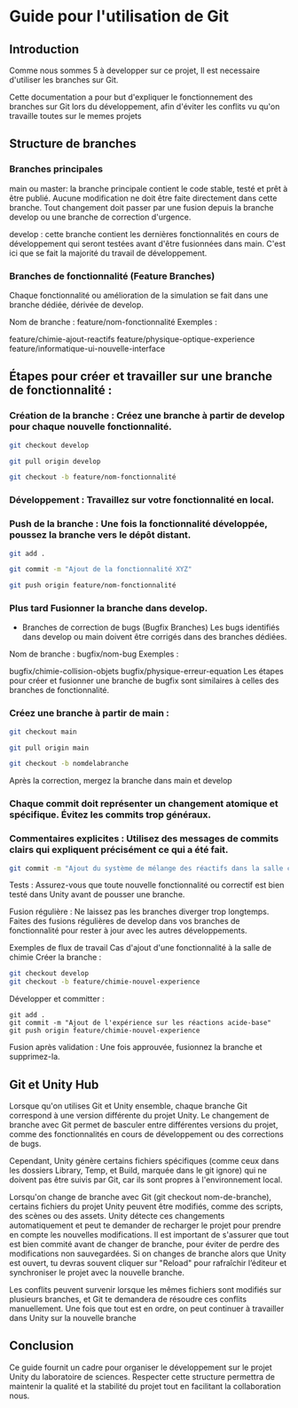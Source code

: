 # Guide pour l'utilisation de Git

## Introduction
Comme nous sommes 5 à developper sur ce projet, 
Il est necessaire d'utiliser les branches sur Git.

Cette documentation a pour but d'expliquer le fonctionnement des branches sur Git lors du développement, afin d'éviter les conflits vu qu'on travaille toutes sur le memes projets

## Structure de branches

### Branches principales
main  ou master: la branche principale contient le code stable, testé et prêt à être publié. Aucune modification ne doit être faite directement dans cette branche. Tout changement doit passer par une fusion depuis la branche develop ou une branche de correction d'urgence.

develop : cette branche contient les dernières fonctionnalités en cours de développement qui seront testées avant d'être fusionnées dans main. C'est ici que se fait la majorité du travail de développement.

### Branches de fonctionnalité (Feature Branches)
Chaque fonctionnalité ou amélioration de la simulation se fait dans une branche dédiée, dérivée de develop.

Nom de branche : feature/nom-fonctionnalité
Exemples :

feature/chimie-ajout-reactifs
feature/physique-optique-experience
feature/informatique-ui-nouvelle-interface
## Étapes pour créer et travailler sur une branche de fonctionnalité :

### Création de la branche : Créez une branche à partir de develop pour chaque nouvelle fonctionnalité.

```bash
git checkout develop
```
```bash
git pull origin develop
```
```bash
git checkout -b feature/nom-fonctionnalité
```

### Développement : Travaillez sur votre fonctionnalité en local.

### Push de la branche : Une fois la fonctionnalité développée, poussez la branche vers le dépôt distant.

```bash
git add .
```
```bash
git commit -m "Ajout de la fonctionnalité XYZ"
```
```bash
git push origin feature/nom-fonctionnalité
```

### Plus tard Fusionner la branche dans develop. 

- Branches de correction de bugs (Bugfix Branches)
Les bugs identifiés dans develop ou main doivent être corrigés dans des branches dédiées.

Nom de branche : bugfix/nom-bug
Exemples :

bugfix/chimie-collision-objets
bugfix/physique-erreur-equation
Les étapes pour créer et fusionner une branche de bugfix sont similaires à celles des branches de fonctionnalité.


### Créez une branche à partir de main :

```bash
git checkout main
```
```bash
git pull origin main
```
```bash
git checkout -b nomdelabranche
```

Après la correction, mergez la branche dans main et develop 

### Chaque commit doit représenter un changement atomique et spécifique. Évitez les commits trop généraux.

### Commentaires explicites : Utilisez des messages de commits clairs qui expliquent précisément ce qui a été fait.

```bash
git commit -m "Ajout du système de mélange des réactifs dans la salle chimie"
```

Tests : Assurez-vous que toute nouvelle fonctionnalité ou correctif est bien testé dans Unity avant de pousser une branche.

Fusion régulière : Ne laissez pas les branches diverger trop longtemps. Faites des fusions régulières de develop dans vos branches de fonctionnalité pour rester à jour avec les autres développements.

Exemples de flux de travail
Cas d'ajout d'une fonctionnalité à la salle de chimie
Créer la branche :

```bash
git checkout develop
git checkout -b feature/chimie-nouvel-experience
```

Développer et committer :

```
git add .
git commit -m "Ajout de l'expérience sur les réactions acide-base"
git push origin feature/chimie-nouvel-experience
```


Fusion après validation : Une fois approuvée, fusionnez la branche et supprimez-la.

 ## Git et Unity Hub
 
Lorsque qu'on utilises Git et Unity ensemble, chaque branche Git correspond à une version différente du projet Unity. 
Le changement de branche avec Git permet de basculer entre différentes versions du projet, comme des fonctionnalités en cours de développement ou des corrections de bugs. 

Cependant, Unity génère certains fichiers spécifiques (comme ceux dans les dossiers Library, Temp, et Build, marquée dans le git ignore) qui ne doivent pas être suivis par Git, car ils sont propres à l'environnement local.

Lorsqu'on change de branche avec Git (git checkout nom-de-branche), certains fichiers du projet Unity peuvent être modifiés, comme des scripts, des scènes ou des assets. Unity détecte ces changements automatiquement et peut te demander de recharger le projet pour prendre en compte les nouvelles modifications. Il est important de s'assurer que tout est bien commité avant de changer de branche, pour éviter de perdre des modifications non sauvegardées. Si on changes de branche alors que Unity est ouvert, tu devras souvent cliquer sur "Reload" pour rafraîchir l’éditeur et synchroniser le projet avec la nouvelle branche.

Les conflits peuvent survenir lorsque les mêmes fichiers sont modifiés sur plusieurs branches, et Git te demandera de résoudre ces conflits manuellement. Une fois que tout est en ordre, on peut continuer à travailler dans Unity sur la nouvelle branche

## Conclusion
Ce guide fournit un cadre pour organiser le développement sur le projet Unity du laboratoire de sciences. Respecter cette structure permettra de maintenir la qualité et la stabilité du projet tout en facilitant la collaboration nous.

